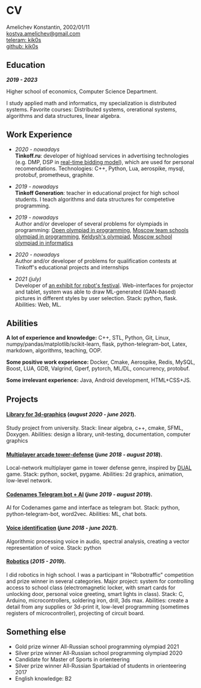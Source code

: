 # CV

Amelichev Konstantin, 2002/01/11 <br>
[kostya.amelichev@gmail.com](mailto:kostya.amelichev@gmail.com) <br>
[teleram: kik0s](https://t.me/kik0s) <br>
[github: kik0s](https://github.com/kik0s) 

## Education

**_2019 - 2023_**

Higher school of economics, Computer Science Department.

I study applied math and informatics, my specialization is distributed systems. Favorite courses: Distributed systems, orerational systems, algorithms and data structures, linear algebra.

## Work Experience

* _2020 - nowadays_ <br>
**Tinkoff.ru**: developer of highload services in advertising technologies (e.g. DMP, DSP in [real-time bidding model](http://rtb-media.ru/wiki/)), which are used for personal recomendations. Technologies: C++, Python, Lua, aerospike, mysql, protobuf, prometheus, graphite.

* _2019 - nowadays_ <br>
**Tinkoff Generation**: teacher in educational project for high school students. I teach algorithms and data structures for competetive programming.

* _2019 - nowadays_ <br>
Author and/or developer of several problems for olympiads in programming: [Open olympiad in programming](https://olympiads.ru/zaoch), [Moscow team schools olympiad in programming](https://olympiads.ru/team), [Keldysh's olympiad](https://www.jroi.ru/), [Moscow school olympiad in informatics](https://mos-inf.olimpiada.ru/)

* _2020 - nowadays_ <br>
Author and/or developer of problems for qualification contests at Tinkoff's educational projects and internships

* _2021 (july)_ <br>
Developer of [an exhibit for robot's festival](https://xn--80acbclsxybashnis9k.xn--p1ai/). Web-interfaces for projector and tablet, system was able to draw ML-generated (GAN-based) pictures in different styles by user selection. Stack: python, flask. Abilities: Web, ML.

## Abilities

**A lot of experience and knowledge:**  C++, STL, Python, Git, Linux, numpy/pandas/matplotlib/scikit-learn, flask, python-telegram-bot, Latex, markdown, algorithms, teaching, OOP.

**Some positive work experience:** Docker, Cmake, Aerospike, Redis, MySQL, Boost, LUA, GDB, Valgrind, Gperf, pytorch, ML/DL, concurrency, protobuf.

**Some irrelevant experience:** Java, Android development, HTML+CSS+JS.

## Projects

#### [Library for 3d-graphics](https://github.com/kik0s/3d-framework) (_august 2020 - june 2021_).

Study project from university. Stack: linear algebra, c++, cmake, SFML, Doxygen. Abilities: design a library, unit-testing, documentation, computer graphics

#### [Multiplayer arcade tower-defense](https://github.com/kik0s/dfvp) (_june 2018 - august 2018_).

Local-network multiplayer game in tower defense genre, inspired by [DUAL](https://letsdual.com/) game. Stack: python, socket, pygame. Abilities: 2d graphics, animation, low-level network.

#### [Codenames Telegram bot + AI](https://github.com/kik0s/codememes) (_june 2019 - august 2019_).

AI for Codenames game and interface as telegram bot. Stack: python, python-telegram-bot, word2vec. Abilities: ML, chat bots.

#### [Voice identification](https://github.com/KiK0S/MLLP) (_june 2018 - june 2021_). 

Algorithmic processing voice in audio, spectral analysis, creating a vector representation of voice. Stack: python

#### [Robotics](https://int.technion.ac.il/programs/robotraffic/) (_2015 - 2019_).

I did robotics in high school. I was a participant in "Robotraffic" competition and prize winner in several categories. Major project: system for controlling access to school class (electromagnetic locker, with smart cards for unlocking door, personal voice greeting, smart lights in class). Stack: C, Arduino, microcontrollers, soldering iron, drill, 3ds max. Abilities: create a detail from any supplies or 3d-print it, low-level programming (sometimes registers of microcontroller), projecting of circuit board.

## Something else

* Gold prize winner All-Russian school programming olympiad 2021
* Silver prize winner All-Russian school programming olympiad 2020
* Candidate for Master of Sports in orienteering
* Silver prize winner All-Russian Spartakiad of students in orienteering 2017
* English knowledge: B2
